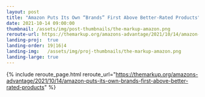 ```yaml
---
layout: post
title: "Amazon Puts Its Own “Brands” First Above Better-Rated Products"
date: 2021-10-14 09:00:00
thumbnail: /assets/img/post-thumbnails/the-markup-amazon.png
reroute-url: https://themarkup.org/amazons-advantage/2021/10/14/amazon-puts-its-own-brands-first-above-better-rated-products
landing-proj:  true
landing-order: 19|16|4
landing-img:   /assets/img/proj-thumbnails/the-markup-amazon.png
landing-large: true
---
```


{% include reroute_page.html reroute_url="https://themarkup.org/amazons-advantage/2021/10/14/amazon-puts-its-own-brands-first-above-better-rated-products" %}
